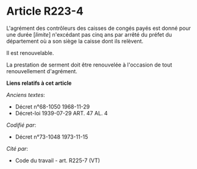 # Article R223-4

L'agrément des contrôleurs des caisses de congés payés est donné pour une durée [*limite*] n'excédant pas cinq ans par arrêté
du préfet du département où a son siège la caisse dont ils relèvent.

Il est renouvelable.

La prestation de serment doit être renouvelée à l'occasion de tout renouvellement d'agrément.

**Liens relatifs à cet article**

_Anciens textes_:

  - Décret n°68-1050 1968-11-29
  - Décret-loi 1939-07-29 ART. 47 AL. 4

_Codifié par_:

  - Décret n°73-1048 1973-11-15

_Cité par_:

  - Code du travail - art. R225-7 (VT)
